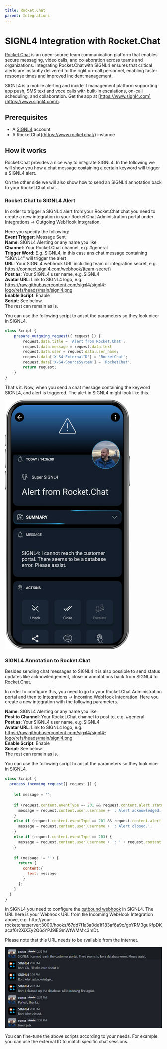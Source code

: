 ```yaml
---
title: Rocket.Chat
parent: Integrations
---
```


# SIGNL4 Integration with Rocket.Chat

[Rocket.Chat](https://www.rocket.chat/) is an open-source team communication platform that enables secure messaging, video calls, and collaboration across teams and organizations. Integrating Rocket.Chat with SIGNL4 ensures that critical alerts are instantly delivered to the right on-call personnel, enabling faster response times and improved incident management.

SIGNL4 is a mobile alerting and incident management platform supporting app push, SMS text and voce calls with built-in escalations, on-call scheduling, and collaboration. Get the app at [https://www.signl4.com](https://www.signl4.com/).

## Prerequisites
- A [SIGNL4](https://www.signl4.com/) account
- A RocketChat](https://www.rocket.chat/) instance

## How it works

Rocket.Chat provides a nice way to integrate SIGNL4. In the following we will show you how a chat message containing a certain keyword will trigger a SIGNL4 alert.

On the other side we will also show how to send an SIGNL4 annotation back to your Rocket.Chat chat.

### Rocket.Chat to SIGNL4 Alert

In order to trigger a SIGNL4 alert from your Rocket.Chat chat you need to create a new integration in your Rocket.Chat Administration portal under Integrations -> Outgoing WebHook Integration.

Here you specify the following:  
**Event Trigger**: Message Sent  
**Name**: SIGNL4 Alerting or any name you like  
**Channel**: Your Rocket.Chat channel, e.g. #general  
**Trigger Word**: E.g. SIGNL4, in this case ans chat message containing "SIGNL4" will trigger the alert  
**URL**: Your SIGNL4 webhook URL including team or integration secret, e.g. https://connect.signl4.com/webhook/{team-secret}  
**Post as**: Your SIGNL4 user name, e.g. SIGNL4  
**Avatar URL**: Link to SIGNL4 logo, e.g. https://raw.githubusercontent.com/signl4/signl4-logo/refs/heads/main/signl4.png  
**Enable Script**: Enable  
**Script**: See below.  
The rest can remain as is.

You can use the following script to adapt the parameters so they look nicer in SIGNL4.

```javascript
class Script {
    prepare_outgoing_request({ request }) {
        request.data.title = 'Alert from Rocket.Chat';
        request.data.message = request.data.text
        request.data.user = request.data.user_name;
        request.data['X-S4-ExternalID'] = 'RocketChat';
        request.data['X-S4-SourceSystem'] = 'RocketChat';
        return request;
    }
}
```

That's it. Now, when you send a chat message containing the keyword SIGNL4, and alert is triggered. The alert in SIGNL4 might look like this.

![SIGNL4 Alert](signl4-rocketchat.png)

### SIGNL4 Annotation to Rocket.Chat

Besides sending chat messages to SIGNL4 it is also possible to send status updates like acknowledgement, close or annotations back from SIGNL4 to Rocket.Chat.

In order to configure this, you need to go to your Rocket.Chat Administration portal and then to Integrations -> Incoming WebHook Integration. Here you create a new integration with the following parameters.


**Name**: SIGNL4 Alerting or any name you like  
**Post to Channel**: Your Rocket.Chat channel to post to, e.g. #general  
**Post as**: Your SIGNL4 user name, e.g. SIGNL4  
**Avatar URL**: Link to SIGNL4 logo, e.g. https://raw.githubusercontent.com/signl4/signl4-logo/refs/heads/main/signl4.png  
**Enable Script**: Enable  
**Script**: See below.  
The rest can remain as is.

You can use the following script to adapt the parameters so they look nicer in SIGNL4.

```javascript
class Script {
  process_incoming_request({ request }) {

    let message = '';

    if (request.content.eventType == 201 && request.content.alert.statusCode == 2) {
      message = request.content.user.username + ': Alert acknowledged.';
    }
    else if (request.content.eventType == 201 && request.content.alert.statusCode == 4) {
      message = request.content.user.username + ': Alert closed.';
    }
    else if (request.content.eventType == 203) {
      message = request.content.user.username + ': ' + request.content.annotation.message;
    }

    if (message != '') {
      return {
        content:{
          text: message
        }
      };
    }
  }
}
```

In SIGNL4 you need to configure the [outbound webhook](https://www.signl4.com/outbound-webhooks/) in SIGNL4. The URL here is your Webhook URL from the Incoming WebHook Integration above, e.g. http://your-rocketchatserver:3000/hooks/67dd7f1e3a0de1f183af6a9c/gpYRM3guKfpDKacaf6r2XiXZy2Q6oYPJ9iEGmWtWMMtc3mDt.

Please note that this URL needs to be available from the internet.

![Rocket.Chat Chat](rocketchat-chat.png)

You can fine-tune the above scripts according to your needs. For example you can use the external ID to match specific chat sessions.
